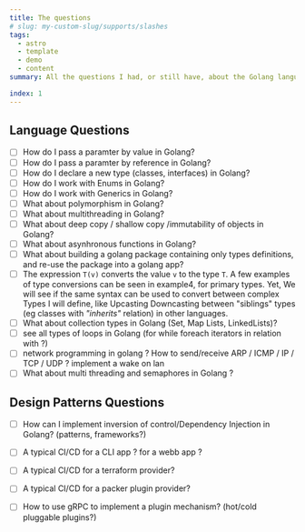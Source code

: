 ```yaml
---
title: The questions
# slug: my-custom-slug/supports/slashes
tags:
  - astro
  - template
  - demo
  - content
summary: All the questions I had, or still have, about the Golang language.

index: 1
---
```


## Language Questions

* [ ] How do I pass a paramter by value in Golang?
* [ ] How do I pass a paramter by reference in Golang?
* [ ] How do I declare a new type (classes, interfaces) in Golang?
* [ ] How do I work with Enums in Golang?
* [ ] How do I work with Generics in Golang?
* [ ] What about polymorphism in Golang?
* [ ] What about multithreading in Golang?
* [ ] What about deep copy / shallow copy /immutability of objects in Golang?
* [ ] What about asynhronous functions in Golang?
* [ ] What about building a golang package containing only types definitions, and re-use the package into a golang app?
* [ ] The expression `T(v)` converts the value `v` to the type `T`. A few examples of type conversions can be seen in example4, for primary types. Yet, We will see if the same syntax can be used to convert between complex Types I will define, like Upcasting Downcasting between "siblings" types (eg classes with _"inherits"_ relation) in other languages.
* [ ] What about collection types in Golang (Set, Map Lists, LinkedLists)?
* [ ] see all types of loops in Golang (for while foreach iterators in relation with ?)
* [ ] network programming in golang ? How to send/receive ARP / ICMP /  IP / TCP / UDP ? implement a wake on lan
* [ ] What about multi threading and semaphores in Golang ?
<!--
* [ ] cdcscsd
* [x] cdcscsd
* [ ] cdcscsd
* [ ] cdcscsd
-->

## Design Patterns Questions

* [ ] How can I implement inversion of control/Dependency Injection in Golang? (patterns, frameworks?)
* [ ] A typical CI/CD for a CLI app ? for a webb app ?
* [ ] A typical CI/CD for a terraform provider?
* [ ] A typical CI/CD for a packer plugin provider?
* [ ] How to use gRPC to implement a plugin mechanism? (hot/cold pluggable plugins?)



<!--
* [ ] cdcscsd
* [x] cdcscsd
* [ ] cdcscsd
* [ ] cdcscsd
-->
